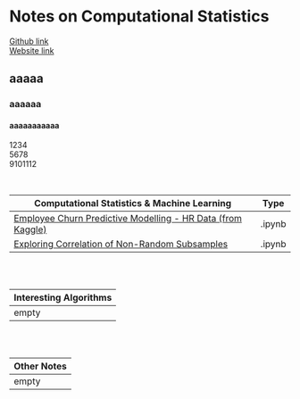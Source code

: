 
# **Notes on Computational Statistics**


[Github link](https://github.com/pra-kri)
<br/>
[Website link](https://pra-kri.github.io)
<br/>

## aaaaa
### aaaaaa
#### aaaaaaaaaaa
1234
<br>
5678
<br>
9101112


<br/>

Computational Statistics & Machine Learning| Type|
-------------------------------------- |-------|
[Employee Churn Predictive Modelling - HR Data (from Kaggle) ](https://pra-kri.github.io/projects/ML_HR_analytics/HR_analytics_notebook)| .ipynb|
[Exploring Correlation of Non-Random Subsamples](https://pra-kri.github.io/projects/correlation_nonadditivity/corr_project)|.ipynb|


<br/>
<br/>

Interesting Algorithms                                 | 
-------------------------------------- | 
empty | 

<br/>
<br/>

Other Notes                                | 
-------------------------------------- | 
empty | 

